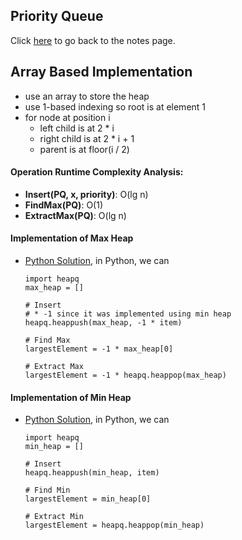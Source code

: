 ## Priority Queue
Click [here](../notes.md) to go back to the notes page.

## Array Based Implementation
- use an array to store the heap
- use 1-based indexing so root is at element 1
- for node at position i
  - left child is at 2 * i
  - right child is at 2 * i + 1
  - parent is at floor(i / 2)


#### Operation Runtime Complexity Analysis:
- **Insert(PQ, x, priority)**: O(lg n)
- **FindMax(PQ)**: O(1)
- **ExtractMax(PQ)**: O(lg n)


#### Implementation of Max Heap
  - [Python Solution](implementation_max_heap.py), in Python, we can
    ```
    import heapq
    max_heap = []
    
    # Insert
    # * -1 since it was implemented using min heap
    heapq.heappush(max_heap, -1 * item)
    
    # Find Max
    largestElement = -1 * max_heap[0]

    # Extract Max
    largestElement = -1 * heapq.heappop(max_heap)
    ```
#### Implementation of Min Heap
  - [Python Solution](implementation_min_heap.py), in Python, we can
    ```
    import heapq
    min_heap = []
    
    # Insert
    heapq.heappush(min_heap, item)
    
    # Find Min
    largestElement = min_heap[0]

    # Extract Min
    largestElement = heapq.heappop(min_heap)
    ```